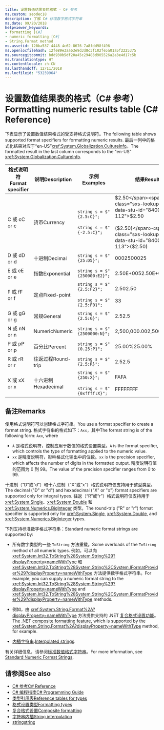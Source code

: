 ```yaml
---
title: 设置数值结果表的格式 - C# 参考
ms.custom: seodec18
description: 了解 C# 标准数字格式字符串
ms.date: 09/20/2018
helpviewer_keywords:
- formatting [C#]
- numeric formatting [C#]
- String.Format method
ms.assetid: 120ba537-4448-4c62-8676-7a8fdd98f496
ms.openlocfilehash: 12fe89e3aa63e9d3d8c3f102fe5a01a5f2225375
ms.sourcegitcommit: bdd930b5df20a45c29483d905526a2a3e4d17c5b
ms.translationtype: HT
ms.contentlocale: zh-CN
ms.lasthandoff: 12/11/2018
ms.locfileid: "53239964"
---
```

# <a name="formatting-numeric-results-table-c-reference"></a><span data-ttu-id="84007-103">设置数值结果表的格式（C# 参考）</span><span class="sxs-lookup"><span data-stu-id="84007-103">Formatting numeric results table (C# Reference)</span></span>

<span data-ttu-id="84007-104">下表显示了设置数值结果格式的受支持格式说明符。</span><span class="sxs-lookup"><span data-stu-id="84007-104">The following table shows supported format specifiers for formatting numeric results.</span></span> <span data-ttu-id="84007-105">最后一列中的格式化结果对应于“en-US”<xref:System.Globalization.CultureInfo>。</span><span class="sxs-lookup"><span data-stu-id="84007-105">The formatted result in the last column corresponds to the "en-US" <xref:System.Globalization.CultureInfo>.</span></span>

|<span data-ttu-id="84007-106">格式说明符</span><span class="sxs-lookup"><span data-stu-id="84007-106">Format specifier</span></span>|<span data-ttu-id="84007-107">说明</span><span class="sxs-lookup"><span data-stu-id="84007-107">Description</span></span>|<span data-ttu-id="84007-108">示例</span><span class="sxs-lookup"><span data-stu-id="84007-108">Examples</span></span>|<span data-ttu-id="84007-109">结果</span><span class="sxs-lookup"><span data-stu-id="84007-109">Result</span></span>|  
|----------------------|-----------------|--------------|------------|  
|<span data-ttu-id="84007-110">C 或 c</span><span class="sxs-lookup"><span data-stu-id="84007-110">C or c</span></span>|<span data-ttu-id="84007-111">货币</span><span class="sxs-lookup"><span data-stu-id="84007-111">Currency</span></span>|`string s = $"{2.5:C}";`<br /><br /> `string s = $"{-2.5:C}";`|<span data-ttu-id="84007-112">$2.50</span><span class="sxs-lookup"><span data-stu-id="84007-112">$2.50</span></span><br /><br /> <span data-ttu-id="84007-113">($2.50)</span><span class="sxs-lookup"><span data-stu-id="84007-113">($2.50)</span></span>|  
|<span data-ttu-id="84007-114">D 或 d</span><span class="sxs-lookup"><span data-stu-id="84007-114">D or d</span></span>|<span data-ttu-id="84007-115">十进制</span><span class="sxs-lookup"><span data-stu-id="84007-115">Decimal</span></span>|`string s = $"{25:D5}";`|<span data-ttu-id="84007-116">00025</span><span class="sxs-lookup"><span data-stu-id="84007-116">00025</span></span>|  
|<span data-ttu-id="84007-117">E 或 e</span><span class="sxs-lookup"><span data-stu-id="84007-117">E or e</span></span>|<span data-ttu-id="84007-118">指数</span><span class="sxs-lookup"><span data-stu-id="84007-118">Exponential</span></span>|`string s = $"{250000:E2}";`|<span data-ttu-id="84007-119">2.50E+005</span><span class="sxs-lookup"><span data-stu-id="84007-119">2.50E+005</span></span>|  
|<span data-ttu-id="84007-120">F 或 f</span><span class="sxs-lookup"><span data-stu-id="84007-120">F or f</span></span>|<span data-ttu-id="84007-121">定点</span><span class="sxs-lookup"><span data-stu-id="84007-121">Fixed-point</span></span>|`string s = $"{2.5:F2}";`<br /><br /> `string s = $"{2.5:F0}";`|<span data-ttu-id="84007-122">2.50</span><span class="sxs-lookup"><span data-stu-id="84007-122">2.50</span></span><br /><br /> <span data-ttu-id="84007-123">3</span><span class="sxs-lookup"><span data-stu-id="84007-123">3</span></span>|  
|<span data-ttu-id="84007-124">G 或 g</span><span class="sxs-lookup"><span data-stu-id="84007-124">G or g</span></span>|<span data-ttu-id="84007-125">常规</span><span class="sxs-lookup"><span data-stu-id="84007-125">General</span></span>|`string s = $"{2.5:G}";`|<span data-ttu-id="84007-126">2.5</span><span class="sxs-lookup"><span data-stu-id="84007-126">2.5</span></span>|  
|<span data-ttu-id="84007-127">N 或 n</span><span class="sxs-lookup"><span data-stu-id="84007-127">N or n</span></span>|<span data-ttu-id="84007-128">Numeric</span><span class="sxs-lookup"><span data-stu-id="84007-128">Numeric</span></span>|`string s = $"{2500000:N}";`|<span data-ttu-id="84007-129">2,500,000.00</span><span class="sxs-lookup"><span data-stu-id="84007-129">2,500,000.00</span></span>|  
|<span data-ttu-id="84007-130">P 或 p</span><span class="sxs-lookup"><span data-stu-id="84007-130">P or p</span></span>|<span data-ttu-id="84007-131">百分比</span><span class="sxs-lookup"><span data-stu-id="84007-131">Percent</span></span>|`string s = $"{0.25:P}";`|<span data-ttu-id="84007-132">25.00%</span><span class="sxs-lookup"><span data-stu-id="84007-132">25.00%</span></span>|  
|<span data-ttu-id="84007-133">R 或 r</span><span class="sxs-lookup"><span data-stu-id="84007-133">R or r</span></span>|<span data-ttu-id="84007-134">往返过程</span><span class="sxs-lookup"><span data-stu-id="84007-134">Round-trip</span></span>|`string s = $"{2.5:R}";`|<span data-ttu-id="84007-135">2.5</span><span class="sxs-lookup"><span data-stu-id="84007-135">2.5</span></span>|  
|<span data-ttu-id="84007-136">X 或 x</span><span class="sxs-lookup"><span data-stu-id="84007-136">X or x</span></span>|<span data-ttu-id="84007-137">十六进制</span><span class="sxs-lookup"><span data-stu-id="84007-137">Hexadecimal</span></span>|`string s = $"{250:X}";`<br /><br /> `string s = $"{0xffff:X}";`|<span data-ttu-id="84007-138">FA</span><span class="sxs-lookup"><span data-stu-id="84007-138">FA</span></span><br /><br /> <span data-ttu-id="84007-139">FFFF</span><span class="sxs-lookup"><span data-stu-id="84007-139">FFFF</span></span>|  

## <a name="remarks"></a><span data-ttu-id="84007-140">备注</span><span class="sxs-lookup"><span data-stu-id="84007-140">Remarks</span></span>

<span data-ttu-id="84007-141">使用格式说明符可以创建格式字符串。</span><span class="sxs-lookup"><span data-stu-id="84007-141">You use a format specifier to create a format string.</span></span> <span data-ttu-id="84007-142">格式字符串的格式如下：`Axx`，其中</span><span class="sxs-lookup"><span data-stu-id="84007-142">The format string is of the following form: `Axx`, where</span></span>

- <span data-ttu-id="84007-143">`A` 是格式说明符，控制应用于数值的格式设置类型。</span><span class="sxs-lookup"><span data-stu-id="84007-143">`A` is the format specifier, which controls the type of formatting applied to the numeric value.</span></span>
- <span data-ttu-id="84007-144">`xx` 是精度说明符，影响格式化输出中的位数。</span><span class="sxs-lookup"><span data-stu-id="84007-144">`xx` is the precision specifier, which affects the number of digits in the formatted output.</span></span> <span data-ttu-id="84007-145">精度说明符值的范围为 0 到 99。</span><span class="sxs-lookup"><span data-stu-id="84007-145">The value of the precision specifier ranges from 0 to 99.</span></span>

<span data-ttu-id="84007-146">十进制（“D”或“d”）和十六进制（“X”或“x”）格式说明符仅支持用于整型类型。</span><span class="sxs-lookup"><span data-stu-id="84007-146">The decimal ("D" or "d") and hexadecimal ("X" or "x") format specifiers are supported only for integral types.</span></span> <span data-ttu-id="84007-147">往返（“R”或“r”）格式说明符仅支持用于 <xref:System.Single>、<xref:System.Double> 和 <xref:System.Numerics.BigInteger> 类型。</span><span class="sxs-lookup"><span data-stu-id="84007-147">The round-trip ("R" or "r") format specifier is supported only for <xref:System.Single>, <xref:System.Double>, and <xref:System.Numerics.BigInteger> types.</span></span>

<span data-ttu-id="84007-148">下列支持标准数字格式字符串：</span><span class="sxs-lookup"><span data-stu-id="84007-148">Standard numeric format strings are supported by:</span></span>

- <span data-ttu-id="84007-149">所有数字类型的一些 `ToString` 方法重载。</span><span class="sxs-lookup"><span data-stu-id="84007-149">Some overloads of the `ToString` method of all numeric types.</span></span> <span data-ttu-id="84007-150">例如，可以向 <xref:System.Int32.ToString%28System.String%29?displayProperty=nameWithType> 和 <xref:System.Int32.ToString%28System.String%2CSystem.IFormatProvider%29?displayProperty=nameWithType> 方法提供数字格式字符串。</span><span class="sxs-lookup"><span data-stu-id="84007-150">For example, you can supply a numeric format string to the <xref:System.Int32.ToString%28System.String%29?displayProperty=nameWithType> and <xref:System.Int32.ToString%28System.String%2CSystem.IFormatProvider%29?displayProperty=nameWithType> methods.</span></span>

- <span data-ttu-id="84007-151">例如，由 <xref:System.String.Format%2A?displayProperty=nameWithType> 方法提供支持的 .NET [复合格式设置功能](../../../standard/base-types/composite-formatting.md)。</span><span class="sxs-lookup"><span data-stu-id="84007-151">The .NET [composite formatting feature](../../../standard/base-types/composite-formatting.md), which is supported by the <xref:System.String.Format%2A?displayProperty=nameWithType> method, for example.</span></span>

- <span data-ttu-id="84007-152">[内插字符串](../tokens/interpolated.md).</span><span class="sxs-lookup"><span data-stu-id="84007-152">[Interpolated strings](../tokens/interpolated.md).</span></span>

<span data-ttu-id="84007-153">有关详细信息，请参阅[标准数值格式字符串](../../../standard/base-types/standard-numeric-format-strings.md)。</span><span class="sxs-lookup"><span data-stu-id="84007-153">For more information, see [Standard Numeric Format Strings](../../../standard/base-types/standard-numeric-format-strings.md).</span></span>

## <a name="see-also"></a><span data-ttu-id="84007-154">请参阅</span><span class="sxs-lookup"><span data-stu-id="84007-154">See also</span></span>

- [<span data-ttu-id="84007-155">C# 参考</span><span class="sxs-lookup"><span data-stu-id="84007-155">C# Reference</span></span>](../index.md)
- [<span data-ttu-id="84007-156">C# 编程指南</span><span class="sxs-lookup"><span data-stu-id="84007-156">C# Programming Guide</span></span>](../../programming-guide/index.md)
- [<span data-ttu-id="84007-157">类型引用表</span><span class="sxs-lookup"><span data-stu-id="84007-157">Reference tables for types</span></span>](reference-tables-for-types.md)
- [<span data-ttu-id="84007-158">格式设置类型</span><span class="sxs-lookup"><span data-stu-id="84007-158">Formatting types</span></span>](../../../standard/base-types/formatting-types.md)
- [<span data-ttu-id="84007-159">复合格式设置</span><span class="sxs-lookup"><span data-stu-id="84007-159">Composite formatting</span></span>](../../../standard/base-types/composite-formatting.md)
- [<span data-ttu-id="84007-160">字符串内插</span><span class="sxs-lookup"><span data-stu-id="84007-160">String interpolation</span></span>](../tokens/interpolated.md)
- [<span data-ttu-id="84007-161">string</span><span class="sxs-lookup"><span data-stu-id="84007-161">string</span></span>](string.md)
